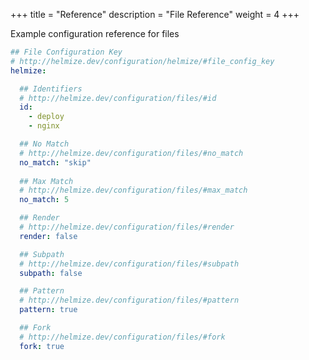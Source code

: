 +++
title = "Reference"
description = "File Reference"
weight = 4
+++

Example configuration reference for files

```YAML
## File Configuration Key
# http://helmize.dev/configuration/helmize/#file_config_key
helmize:

  ## Identifiers
  # http://helmize.dev/configuration/files/#id
  id: 
    - deploy
    - nginx

  ## No Match
  # http://helmize.dev/configuration/files/#no_match
  no_match: "skip"
  
  ## Max Match
  # http://helmize.dev/configuration/files/#max_match
  no_match: 5

  ## Render
  # http://helmize.dev/configuration/files/#render
  render: false

  ## Subpath
  # http://helmize.dev/configuration/files/#subpath
  subpath: false

  ## Pattern
  # http://helmize.dev/configuration/files/#pattern
  pattern: true

  ## Fork
  # http://helmize.dev/configuration/files/#fork
  fork: true
```